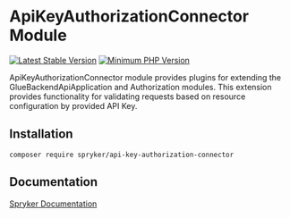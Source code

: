 # ApiKeyAuthorizationConnector Module
[![Latest Stable Version](https://poser.pugx.org/spryker/api-key-authorization-connector/v/stable.svg)](https://packagist.org/packages/spryker/api-key-authorization-connector)
[![Minimum PHP Version](https://img.shields.io/badge/php-%3E%3D%208.1-8892BF.svg)](https://php.net/)

ApiKeyAuthorizationConnector module provides plugins for extending the GlueBackendApiApplication and Authorization modules.
This extension provides functionality for validating requests based on resource configuration by provided API Key.

## Installation

```
composer require spryker/api-key-authorization-connector
```

## Documentation

[Spryker Documentation](https://docs.spryker.com)
